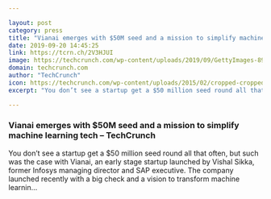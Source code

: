 ```yaml
---

layout: post
category: press
title: "Vianai emerges with $50M seed and a mission to simplify machine learning tech"
date: 2019-09-20 14:45:25
link: https://tcrn.ch/2V3HJUI
image: https://techcrunch.com/wp-content/uploads/2019/09/GettyImages-899578158.jpg?w=600
domain: techcrunch.com
author: "TechCrunch"
icon: https://techcrunch.com/wp-content/uploads/2015/02/cropped-cropped-favicon-gradient.png?w=180
excerpt: "You don’t see a startup get a $50 million seed round all that often, but such was the case with Vianai, an early stage startup launched by Vishal Sikka, former Infosys managing director and SAP executive. The company launched recently with a big check and a vision to transform machine learnin…"

---
```


### Vianai emerges with $50M seed and a mission to simplify machine learning tech – TechCrunch

You don’t see a startup get a $50 million seed round all that often, but such was the case with Vianai, an early stage startup launched by Vishal Sikka, former Infosys managing director and SAP executive. The company launched recently with a big check and a vision to transform machine learnin…